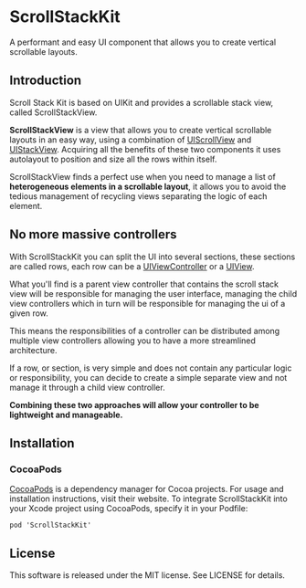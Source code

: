 # ScrollStackKit
A performant and easy UI component that allows you to create vertical scrollable layouts.

## Introduction

Scroll Stack Kit is based on UIKit and provides a scrollable stack view, called ScrollStackView.

__ScrollStackView__ is a view that allows you to create vertical scrollable layouts in an easy way, using a combination of [UIScrollView](https://developer.apple.com/documentation/uikit/uiscrollview) and [UIStackView](https://developer.apple.com/documentation/uikit/uistackview). Acquiring all the benefits of these two components it uses autolayout to position and size all the rows within itself.

ScrollStackView finds a perfect use when you need to manage a list of __heterogeneous elements in a scrollable layout__, it allows you to avoid the tedious management of recycling views separating the logic of each element. 

## No more massive controllers
With ScrollStackKit you can split the UI into several sections, these sections are called rows, each row can be a
[UIViewController](https://developer.apple.com/documentation/uikit/uiviewcontroller) or a [UIView](https://developer.apple.com/documentation/uikit/uiview/).

What you'll find is a parent view controller that contains the scroll stack view will be responsible for managing the user interface, managing the child view controllers which in turn will be responsible for managing the ui of a given row.

This means the responsibilities of a controller can be distributed among multiple view controllers allowing you to have a more streamlined architecture.

If a row, or section, is very simple and does not contain any particular logic or responsibility, you can decide to create a simple separate view and not manage it through a child view controller.

__Combining these two approaches will allow your controller to be lightweight and manageable.__

## Installation

### CocoaPods

[CocoaPods](https://cocoapods.org) is a dependency manager for Cocoa projects. For usage and installation instructions, visit their website. To integrate ScrollStackKit into your Xcode project using CocoaPods, specify it in your Podfile:

```
pod 'ScrollStackKit'
```

## License
This software is released under the MIT license. See LICENSE for details.
